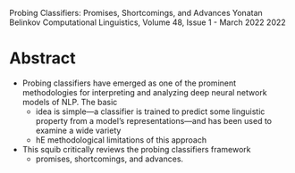 Probing Classifiers: Promises, Shortcomings, and Advances
Yonatan Belinkov
Computational Linguistics, Volume 48, Issue 1 - March 2022 2022

# Abstract

* Probing classifiers have emerged as one of the prominent methodologies for
  interpreting and analyzing deep neural network models of NLP. The basic
  * idea is simple—a classifier is trained to predict some linguistic property
    from a model’s representations—and has been used to examine a wide variety
  * hE methodological limitations of this approach
* This squib critically reviews the probing classifiers framework
  * promises, shortcomings, and advances.
